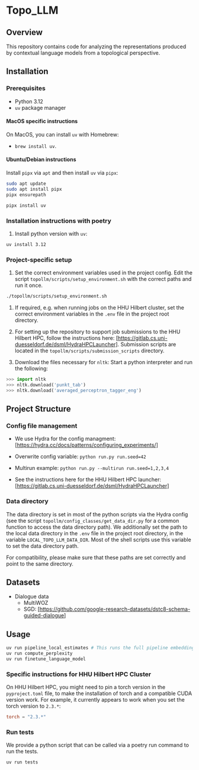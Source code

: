 # Topo_LLM

## Overview

This repository contains code for analyzing the representations produced by contextual language models from a topological perspective.

## Installation

### Prerequisites

- Python 3.12
- `uv` package manager

#### MacOS specific instructions

On MacOS, you can install `uv` with Homebrew:

- `brew install uv`.

#### Ubuntu/Debian instructions

Install `pipx` via `apt` and then install `uv` via `pipx`:

```bash
sudo apt update
sudo apt install pipx
pipx ensurepath

pipx install uv
```

### Installation instructions with poetry

1. Install python version with `uv`:

```bash
uv install 3.12
```

### Project-specific setup

1. Set the correct environment variables used in the project config.
Edit the script `topollm/scripts/setup_environment.sh` with the correct paths and run it once.

```bash
./topollm/scripts/setup_environment.sh
```

1. If required, e.g. when running jobs on the HHU Hilbert cluster, set the correct environment variables in the `.env` file in the project root directory.

1. For setting up the repository to support job submissions to the HHU Hilbert HPC, follow the instructions here: [https://gitlab.cs.uni-duesseldorf.de/dsml/HydraHPCLauncher].
Submission scripts are located in the `topollm/scripts/submission_scripts` directory.

1. Download the files necessary for `nltk`: Start a python interpreter and run the following:

```python
>>> import nltk
>>> nltk.download('punkt_tab')
>>> nltk.download('averaged_perceptron_tagger_eng')
```

## Project Structure

### Config file management

- We use Hydra for the config managment:
  [https://hydra.cc/docs/patterns/configuring_experiments/]

- Overwrite config variable:
  `python run.py run.seed=42`

- Multirun example:
  `python run.py --multirun run.seed=1,2,3,4`

- See the instructions here for the HHU Hilbert HPC launcher:
  [https://gitlab.cs.uni-duesseldorf.de/dsml/HydraHPCLauncher]

### Data directory

The data directory is set in most of the python scripts via the Hydra config (see the script `topollm/config_classes/get_data_dir.py` for a common function to access the data directory path).
We additionally set the path to the local data directory in the `.env` file in the project root directory, in the variable `LOCAL_TOPO_LLM_DATA_DIR`.
Most of the shell scripts use this variable to set the data directory path.

For compatibility, please make sure that these paths are set correctly and point to the same directory.

## Datasets

- Dialogue data
  - MultiWOZ
  - SGD:
    [https://github.com/google-research-datasets/dstc8-schema-guided-dialogue]

## Usage

```bash
uv run pipeline_local_estimates # This runs the full pipeline embedding -> embeddings_data_prep -> compute local estimates
uv run compute_perplexity
uv run finetune_language_model
```

### Specific instructions for HHU Hilbert HPC Cluster

On HHU Hilbert HPC, you might need to pin a torch version in the `pyproject.toml` file, to make the installation of torch and a compatible CUDA version work.
For example, it currently appears to work when you set the torch version to `2.3.*`:

```toml
torch = "2.3.*"
```

### Run tests

We provide a python script that can be called via a poetry run command to run the tests.

```bash
uv run tests
```
